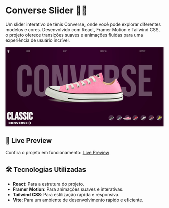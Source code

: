 # Converse Slider 🎨👟

Um slider interativo de tênis Converse, onde você pode explorar diferentes modelos e cores. Desenvolvido com React, Framer Motion e Tailwind CSS, o projeto oferece transições suaves e animações fluidas para uma experiência de usuário incrível.

![Preview](readme-cover.jpg)

## 🚀 Live Preview

Confira o projeto em funcionamento: [Live Preview](https://google.com)

## 🛠️ Tecnologias Utilizadas

- **React**: Para a estrutura do projeto.
- **Framer Motion**: Para animações suaves e interativas.
- **Tailwind CSS**: Para estilização rápida e responsiva.
- **Vite**: Para um ambiente de desenvolvimento rápido e eficiente.

